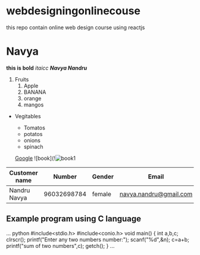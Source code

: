 # webdesigningonlinecouse
this repo contain online web design course using reactjs
# Navya
**this is bold**
*itaicc*
***Navya Nandru***

1. Fruits
    1. Apple
    2. BANANA
    3. orange
    4. mangos
 
 * Vegitables
    * Tomatos
    * potatos
    * onions
    * spinach
    
    [Google](http://www.google.com/)
    ![book](!![book1](https://user-images.githubusercontent.com/85487323/121005220-38bb4a00-c7ad-11eb-9ed9-da51fb39d553.jpg)

Customer name|Number|Gender|Email|
-------------|------|------|------
Nandru Navya|96032698784|female|navya.nandru@gmail.com
Example program using C language
--------------------------------
...
   python
#include<stdio.h>
#include<conio.h>
void main()
{
int a,b,c;
clrscr();
printf("Enter any two numbers number:");
scanf("%d",&n);
c=a+b;
printf("sum of two numbers",c);
getch();
}
...





  
